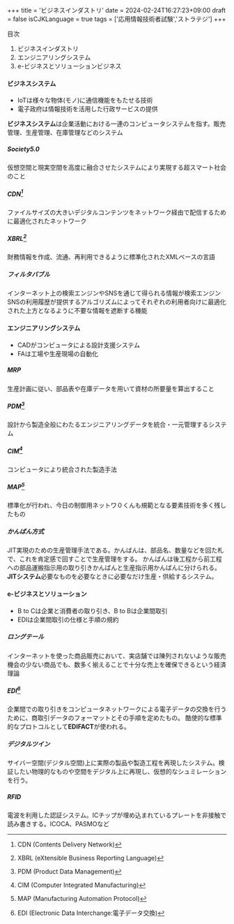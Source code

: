 +++
title = 'ビジネスインダストリ'
date = 2024-02-24T16:27:23+09:00
draft = false
isCJKLanguage = true
tags = ['応用情報技術者試験','ストラテジ']
+++

目次
1. ビジネスインダストリ
2. エンジニアリングシステム
3. e-ビジネスとソリューションビジネス

#### ビジネスシステム
* IoTは様々な物体(モノ)に通信機能をもたせる技術
* 電子政府は情報技術を活用した行政サービスの提供

**ビジネスシステム**は企業活動における一連のコンピュータシステムを指す。販売管理、生産管理、在庫管理などのシステム

##### Society5.0
仮想空間と現実空間を高度に融合させたシステムにより実現する超スマート社会のこと

##### CDN[^1]
ファイルサイズの大きいデジタルコンテンツをネットワーク経由で配信するために最適化されたネットワーク

##### XBRL[^2]
財務情報を作成、流通、再利用できるように標準化されたXMLベースの言語
##### フィルタバブル
インターネット上の検索エンジンやSNSを通じて得られる情報が検索エンジンSNSの利用履歴が提供するアルゴリズムによってそれぞれの利用者向けに最適化された上方となるように不要な情報を遮断する機能
#### エンジニアリングシステム
* CADがコンピュータによる設計支援システム
* FAは工場や生産現場の自動化

##### MRP
生産計画に従い、部品表や在庫データを用いて資材の所要量を算出すること
##### PDM[^3]
設計から製造全般にわたるエンジニアリングデータを統合・一元管理するシステム
##### CIM[^4]
コンピュータにより統合された製造手法
##### MAP[^5]
標準化が行われ、今日の制御用ネットワ０くんも規範となる要素技術を多く残したもの
##### かんばん方式
JIT実現のための生産管理手法である。かんばんは、部品名、数量などを回た札で、これを肯定感で回すことで生産管理をする。
かんばんは後工程から前工程への部品運搬指示用の取り引きかんばんと生産指示用かんばんに分けられる。
**JITシステム**必要なものを必要なときに必要なだけ生産・供給するシステム。

#### e-ビジネスとソリューション
* B to Cは企業と消費者の取り引き、B to Bは企業間取引
* EDIは企業間取引の仕様と手順の規約

##### ロングテール
インターネットを使った商品販売において、実店舗では陳列されないような販売機会の少ない商品でも、数多く揃えることで十分な売上を確保できるという経済理論
##### EDI[^6]
企業間での取り引きをコンピュータネットワークによる電子データの交換を行うために、商取引データのフォーマットとその手順を定めたもの。
酷使的な標準的なプロトコルとして**EDIFACT**が使われる。

##### デジタルツイン
サイバー空間(デジタル空間)上に実際の製品や製造工程を再現したシステム。検証したい物理的なものや空間をデジタル上に再現し、仮想的なシュミレーションを行う。
##### RFID
電波を利用した認証システム。ICチップが埋め込まれているプレートを非接触で読み書きする。ICOCA、PASMOなど

[^1]: CDN (Contents Delivery Network)
[^2]: XBRL (eXtensible Business Reporting Language)
[^3]: PDM (Product Data Management)
[^4]: CIM (Computer Integrated Manufacturing)
[^5]: MAP (Manufacturing Automation Protocol)
[^6]: EDI (Electronic Data Interchange:電子データ交換)
